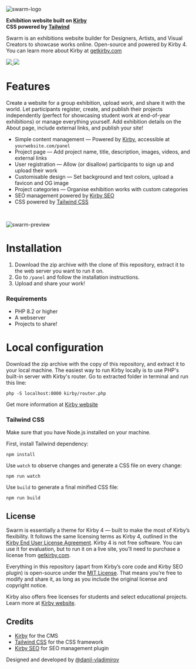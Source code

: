 ![swarm-logo](https://github.com/user-attachments/assets/708cf989-0c33-4129-8725-1b4e6f02442e)
<p>
    <strong>Exhibition website built on <a href="https://getkirby.com/">Kirby</a></strong><br />
    <strong>CSS powered by <a href="https://tailwindcss.com">Tailwind</a></strong><br />
</p>

Swarm is an exhibitions website builder for Designers, Artists, and Visual Creators to showcase works online. Open-source and powered by Kirby 4. You can learn more about Kirby at [getkirby.com](https://getkirby.com)

<p>
  <a href="https://swarm-demo.danilvladimirov.co.uk/">
    <img src="https://img.shields.io/static/v1?label=&message=View%20Demo&style=for-the-badge&color=black" />
  </a>
  <a href="https://swarm.danilvladimirov.co.uk/">
    <img src="https://img.shields.io/static/v1?label=&message=Learn%20More&style=for-the-badge&color=pink" />
  </a>
</p>

# Features

Create a website for a group exhibition, upload work, and share it with the world. Let participants register, create, and publish their projects independently (perfect for showcasing student work at end-of-year exhibitions) or manage everything yourself. Add exhibition details on the About page, include external links, and publish your site!

- Simple content management — Powered by [Kirby](https://getkirby.com), accessible at `yourwebsite.com/panel`
- Project page — Add project name, title, description, images, videos, and external links
- User registration — Allow (or disallow) participants to sign up and upload their work
- Customisable design — Set background and text colors, upload a favicon and OG image
- Project categories — Organise exhibition works with custom categories
- SEO management powered by [Kirby SEO](https://plugins.andkindness.com/seo)
- CSS powered by [Tailwind CSS](https://tailwindcss.com)

</br>

![swarm-preview](https://github.com/user-attachments/assets/27c297ed-d023-4013-afb0-ed479e31ac87)

# Installation

1. Download the zip archive with the clone of this repository, extract it to the web server you want to run it on.
2. Go to `/panel` and follow the installation instructions.
3. Upload and share your work!

### Requirements

- PHP 8.2 or higher
- A webserver
- Projects to share!

# Local configuration

Download the zip archive with the copy of this repository, and extract it to your local machine. The easiest way to run Kirby locally is to use PHP's built-in server with Kirby's router. Go to extracted folder in terminal and run this line:

```
php -S localhost:8000 kirby/router.php
```

Get more information at [Kirby website](https://getkirby.com/docs/guide/quickstart)

### Tailwind CSS

Make sure that you have Node.js installed on your machine. 

First, install Tailwind dependency:

```
npm install
```

Use `watch` to observe changes and generate a CSS file on every change:

```
npm run watch
```

Use `build` to generate a final minified CSS file:

```
npm run build
```

## License

Swarm is essentially a theme for Kirby 4 — built to make the most of Kirby’s flexibility. It follows the same licensing terms as Kirby 4, outlined in the [Kirby End User License Agreement](https://getkirby.com/license).
Kirby 4 is not free software. You can use it for evaluation, but to run it on a live site, you’ll need to purchase a license from [getkirby.com](https://getkirby.com).

Everything in this repository (apart from Kirby’s core code and Kirby SEO plugin) is open-source under the [MIT License](https://opensource.org/licenses/MIT).
That means you’re free to modify and share it, as long as you include the original license and copyright notice.

Kirby also offers free licenses for students and select educational projects. Learn more at [Kirby website](https://getkirby.com/buy).

## Credits

- [Kirby](https://getkirby.com) for the CMS
- [Tailwind CSS](https://tailwindcss.com) for the CSS framework
- [Kirby SEO](https://plugins.andkindness.com/seo) for SEO management plugin

Designed and developed by [@danil-vladimirov](https://github.com/danil-vladimirov)
